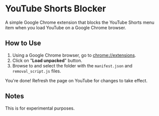# YouTube Shorts Blocker

A simple Google Chrome extension that blocks the YouTube Shorts menu item when you load YouTube on a Google Chrome browser.

## How to Use

1. Using a Google Chrome browser, go to [chrome://extensions](chrome://extensions).
2. Click on "**Load unpacked**" button.
3. Browse to and select the folder with the `manifest.json` and `removal_script.js` files.

You're done! Refresh the page on YouTube for changes to take effect.

## Notes

This is for experimental purposes.
